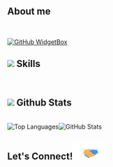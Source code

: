 ## **About me**
<br>

[![GitHub WidgetBox](https://github-widgetbox.vercel.app/api/profile?username=AntoniBLopez&data=followers,repositories,stars&theme=nautilus)](https://github.com/AntoniBLopez/)

## <img src="https://media2.giphy.com/media/QssGEmpkyEOhBCb7e1/giphy.gif?cid=ecf05e47a0n3gi1bfqntqmob8g9aid1oyj2wr3ds3mg700bl&rid=giphy.gif" width ="25"><b> Skills</b>
<br>

## <img src="https://media.giphy.com/media/iY8CRBdQXODJSCERIr/giphy.gif" width="35"><b> Github Stats </b>
<br>

  <!-- Without hidden contribs and issues -->
  <!-- ![Antoni's GitHub stats](https://github-readme-stats.vercel.app/api?username=AntoniBLopez&custom_title=Antoni's%20GitHub%20stats&theme=algolia&hide_border=true&count_private=true) -->
  
  <!-- All Commits Included -->
  <!-- ![Antoni's GitHub stats](https://github-readme-stats.vercel.app/api?username=AntoniBLopez&custom_title=Antoni's%20GitHub%20stats&theme=algolia&hide_border=true&count_private=true&include_all_commits=true&hide=contribs,issues) -->

<div style="display:flex;">
    <img src="https://github-readme-stats.vercel.app/api/top-langs?username=AntoniBLopez&show_icons=true&locale=en&layout=compact&theme=algolia&hide_border=true" alt="Top Languages" />
    <img src="https://github-readme-stats.vercel.app/api?username=AntoniBLopez&custom_title=Antoni's%20GitHub%20stats&theme=algolia&hide_border=true&count_private=true&hide=contribs,issues" alt="GitHub Stats" />
</div>

## <b> Let's Connect!</b><img src="https://github.com/0xAbdulKhalid/0xAbdulKhalid/raw/main/assets/mdImages/handshake.gif" width ="80">
<br>
